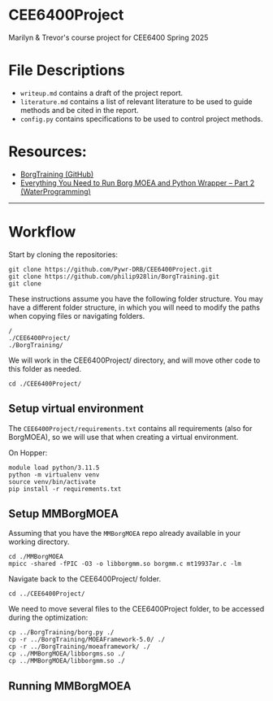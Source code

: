 # CEE6400Project
Marilyn &amp; Trevor's course project for CEE6400 Spring 2025


# File Descriptions
- `writeup.md` contains a draft of the project report.
- `literature.md` contains a list of relevant literature to be used to guide methods and be cited in the report.
- `config.py` contains specifications to be used to control project methods.


# Resources:
- [BorgTraining (GitHub)](https://github.com/philip928lin/BorgTraining)
- [Everything You Need to Run Borg MOEA and Python Wrapper – Part 2 (WaterProgramming)](https://waterprogramming.wordpress.com/2025/02/19/everything-you-need-to-run-borg-moea-and-python-wrapper-part-2/)


****

# Workflow


Start by cloning the repositories:
```
git clone https://github.com/Pywr-DRB/CEE6400Project.git
git clone https://github.com/philip928lin/BorgTraining.git
git clone 
```

These instructions assume you have the following folder structure. You may have a different folder structure, in which you will need to modify the paths when copying files or navigating folders. 

```
/
./CEE6400Project/
./BorgTraining/
```


We will work in the CEE6400Project/ directory, and will move other code to this folder as needed.

```
cd ./CEE6400Project/
```

## Setup virtual environment

The `CEE6400Project/requirements.txt` contains all requirements (also for BorgMOEA), so we will use that when creating a virtual environment.

On Hopper:
```
module load python/3.11.5
python -m virtualenv venv
source venv/bin/activate
pip install -r requirements.txt
```

## Setup MMBorgMOEA

Assuming that you have the `MMBorgMOEA` repo already available in your working directory.

```
cd ./MMBorgMOEA
mpicc -shared -fPIC -O3 -o libborgmm.so borgmm.c mt19937ar.c -lm
```

Navigate back to the CEE6400Project/ folder.
```
cd ../CEE6400Project/
```

We need to move several files to the CEE6400Project folder, to be accessed during the optimization:
```
cp ../BorgTraining/borg.py ./
cp -r ../BorgTraining/MOEAFramework-5.0/ ./
cp -r ../BorgTraining/moeaframework/ ./
cp ../MMBorgMOEA/libborgms.so ./
cp ../MMBorgMOEA/libborgmm.so ./
```

## Running MMBorgMOEA
